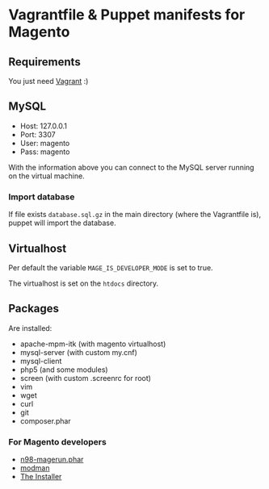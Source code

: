 # Vagrantfile & Puppet manifests for Magento

## Requirements

You just need [Vagrant][vagrant] :)

## MySQL

* Host: 127.0.0.1
* Port: 3307
* User: magento
* Pass: magento

With the information above you can connect to the MySQL server running on the virtual machine.

### Import database

If file exists `database.sql.gz` in the main directory (where the Vagrantfile is), puppet will import the database.

## Virtualhost

Per default the variable `MAGE_IS_DEVELOPER_MODE` is set to true.

The virtualhost is set on the `htdocs` directory.

## Packages

Are installed:

* apache-mpm-itk (with magento virtualhost)
* mysql-server (with custom my.cnf)
* mysql-client
* php5 (and some modules)
* screen (with custom .screenrc for root)
* vim
* wget
* curl
* git
* composer.phar

### For Magento developers

* [n98-magerun.phar][magerun]
* [modman][modman]
* [The Installer][installer]


[vagrant]: http://vagrantup.com
[installer]: https://github.com/jacquesbh/Installer#readme
[modman]: https://github.com/colinmollenhour/modman
[magerun]: https://github.com/netz98/n98-magerun

